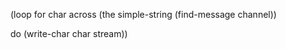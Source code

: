  

(loop for char across (the simple-string (find-message channel)) 

do (write-char char stream)) 

